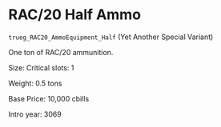 # RAC/20 Half Ammo

`trueg_RAC20_AmmoEquipment_Half` (Yet Another Special Variant)

One ton of RAC/20 ammunition.

Size: Critical slots: 1

Weight: 0.5 tons

Base Price: 10,000 cbills

Intro year: 3069

